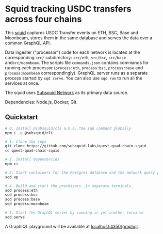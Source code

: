 # Squid tracking USDC transfers across four chains

This [squid](https://docs.subsquid.io/) captures USDC Transfer events on ETH, BSC, Base and Moonbeam, stores them in the same database and serves the data over a common GraphQL API.

Data ingester ("processor") code for each network is located at the corresponding `src/` subdirectory: `src/eth`, `src/bsc`, `src/base` and`src/moonbeam`. The scripts file `commands.json` contains commands for running each processor (`process:eth`, `process:bsc`, `process:base` and `process:moonbeam` correspondingly). GraphQL server runs as a separate process started by `sqd serve`. You can also use `sqd run` to run all the services at once.

The squid uses [Subsquid Network](https://docs.subsquid.io/subsquid-network) as its primary data source.

Dependencies: Node.js, Docker, Git.

## Quickstart

```bash
# 0. Install @subsquid/cli a.k.a. the sqd command globally
npm i -g @subsquid/cli

# 1. Clone the repo
git clone https://github.com/subsquid-labs/quest-quad-chain-squid
cd quest-quad-chain-squid

# 2. Install dependencies
npm ci

# 3. Start containers for the Postgres database and the network query gateway
sqd up

# 4. Build and start the processors _in separate terminals_
sqd process:eth
sqd process:bsc
sqd process:base
sqd process:moonbeam

# 5. Start the GraphQL server by running in yet another terminal
sqd serve
```
A GraphiQL playground will be available at [localhost:4350/graphql](http://localhost:4350/graphql).
